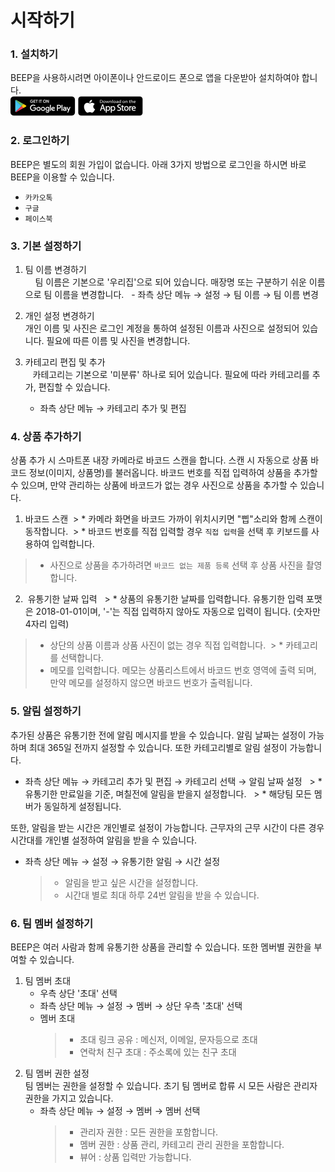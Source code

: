 # 시작하기 

### 1. 설치하기
BEEP을 사용하시려면 아이폰이나 안드로이드 폰으로 앱을 다운받아 설치하여야 합니다.<br/>
[![github pages](_images/googleplay.png)](http://play.google.com/store/apps/details?id=com.bgpworks.beep)
[![github pages](_images/appstore.png)](http://itunes.apple.com/app/1242739153)

### 2. 로그인하기
BEEP은 별도의 회원 가입이 없습니다. 아래 3가지 방법으로 로그인을 하시면 바로 BEEP을 이용할 수 있습니다.
- `카카오톡`
- `구글`
- `페이스북`

### 3. 기본 설정하기
 1. 팀 이름 변경하기<br/>
     팀 이름은 기본으로 '우리집'으로 되어 있습니다. 매장명 또는 구분하기 쉬운 이름으로 팀 이름을 변경합니다.
   - 좌측 상단 메뉴 → 설정 → 팀 이름 → 팀 이름 변경
   
 2. 개인 설정 변경하기<br/>
     개인 이름 및 사진은 로그인 계정을 통하여 설정된 이름과 사진으로 설정되어 있습니다. 필요에 따른 이름 및 사진을 변경합니다.
 
 3. 카테고리 편집 및 추가<br/>
    카테고리는 기본으로 '미분류' 하나로 되어 있습니다. 필요에 따라 카테고리를 추가, 편집할 수 있습니다.
    - 좌측 상단 메뉴 → 카테고리 추가 및 편집 


### 4. 상품 추가하기
상품 추가 시 스마트폰 내장 카메라로 바코드 스캔을 합니다. 스캔 시 자동으로 상품 바코드 정보(이미지, 상품명)를 불러옵니다.
바코드 번호를 직접 입력하여 상품을 추가할 수 있으며, 만약 관리하는 상품에 바코드가 없는 경우 사진으로 상품을 추가할 수 있습니다.
1. 바코드 스캔 
  > * 카메라 화면을 바코드 가까이 위치시키면 "삡"소리와 함께 스캔이 동작합니다.
  > * 바코드 번호를 직접 입력할 경우 `직접 입력`을 선택 후 키보드를 사용하여 입력합니다.
  > * 사진으로 상품을 추가하려면 `바코드 없는 제품 등록` 선택 후 상품 사진을 촬영합니다.

2.  유통기한 날짜 입력 
  > * 상품의 유통기한 날짜를 입력합니다. 유통기한 입력 포맷은 2018-01-01이며, '-'는 직접 입력하지 않아도 자동으로 입력이 됩니다. (숫자만 4자리 입력)   
  > * 상단의 상품 이름과 상품 사진이 없는 경우 직접 입력합니다.
  > * 카테고리를 선택합니다.
  > * 메모를 입력합니다. 메모는 상품리스트에서 바코드 번호 영역에 출력 되며, 만약 메모를 설정하지 않으면 바코드 번호가 출력됩니다. 

### 5. 알림 설정하기
추가된 상품은 유통기한 전에 알림 메시지를 받을 수 있습니다. 알림 날짜는 설정이 가능하며 최대 365일 전까지 설정할 수 있습니다. 또한 카테고리별로 알림 설정이 가능합니다.
 - 좌측 상단 메뉴 → 카테고리 추가 및 편집 → 카테고리 선택 → 알림 날짜 설정
   > * 유통기한 만료일을 기준, 며칠전에 알림을 받을지 설정합니다.
   > * 해당팀 모든 멤버가 동일하게 설정됩니다.

또한, 알림을 받는 시간은 개인별로 설정이 가능합니다. 근무자의 근무 시간이 다른 경우 시간대를 개인별 설정하여 알림을 받을 수 있습니다.
 - 좌측 상단 메뉴 → 설정 → 유통기한 알림 → 시간 설정
   > * 알림을 받고 싶은 시간을 설정합니다.
   > * 시간대 별로 최대 하루 24번 알림을 받을 수 있습니다.

### 6. 팀 멤버 설정하기
BEEP은 여러 사람과 함께 유통기한 상품을 관리할 수 있습니다. 또한 멤버별 권한을 부여할 수 있습니다.
 1. 팀 멤버 초대<br/>
    - 우측 상단 '초대' 선택
    - 좌측 상단 메뉴 → 설정 → 멤버 → 상단 우측 '초대' 선택
    - 멤버 초대
      > * 초대 링크 공유 : 메신저, 이메일, 문자등으로 초대
      > * 연락처 친구 초대 : 주소록에 있는 친구 초대
 2. 팀 멤버 권한 설정<br/>
     팀 멤버는 권한을 설정할 수 있습니다. 초기 팀 멤버로 합류 시 모든 사람은 관리자 권한을 가지고 있습니다.
    - 좌측 상단 메뉴 → 설정 → 멤버 → 멤버 선택
      > * 관리자 권한 : 모든 권한을 포함합니다.
      > * 멤버 권한 : 상품 관리, 카테고리 관리 권한을 포함합니다.
      > * 뷰어 : 상품 입력만 가능합니다.

